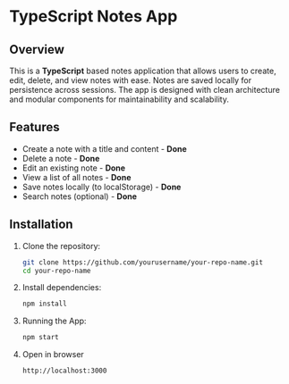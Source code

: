 # TypeScript Notes App

## Overview

This is a **TypeScript** based notes application that allows users to create, edit, delete, and view notes with ease. Notes are saved locally for persistence across sessions. The app is designed with clean architecture and modular components for maintainability and scalability.

## Features

- Create a note with a title and content - **Done**
- Delete a note - **Done**
- Edit an existing note - **Done**
- View a list of all notes - **Done**
- Save notes locally (to localStorage) - **Done**
- Search notes (optional) - **Done**

## Installation

1. Clone the repository:

   ```bash
   git clone https://github.com/yourusername/your-repo-name.git
   cd your-repo-name
   ```

2. Install dependencies:

   ```bash
   npm install

   ```

3. Running the App:

   ```bash
   npm start

   ```

4. Open in browser

   ```bash
   http://localhost:3000

   ```
